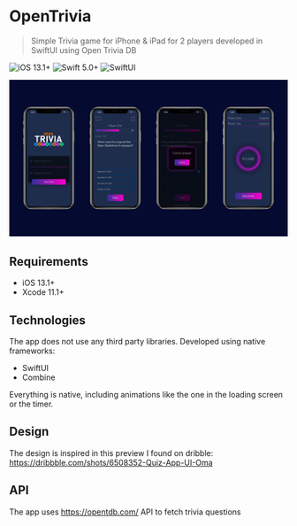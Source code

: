 # OpenTrivia
> Simple Trivia game for iPhone & iPad for 2 players developed in SwiftUI using Open Trivia DB

![iOS 13.1+](https://img.shields.io/badge/iOS-13.1%2B-red)
![Swift 5.0+](https://img.shields.io/badge/Swift-5.0%2B-orange)
![SwiftUI](https://img.shields.io/badge/UIFramework-SwiftUI-blue)

![OpenTrivia](Screenshots/screenshots.png)

## Requirements

- iOS 13.1+
- Xcode 11.1+

## Technologies

The app does not use any third party libraries. Developed using native frameworks:
- SwiftUI
- Combine

Everything is native, including animations like the one in the loading screen or the timer.

## Design

The design is inspired in this preview I found on dribble:
https://dribbble.com/shots/6508352-Quiz-App-UI-Oma

## API

The app uses https://opentdb.com/ API to fetch trivia questions

